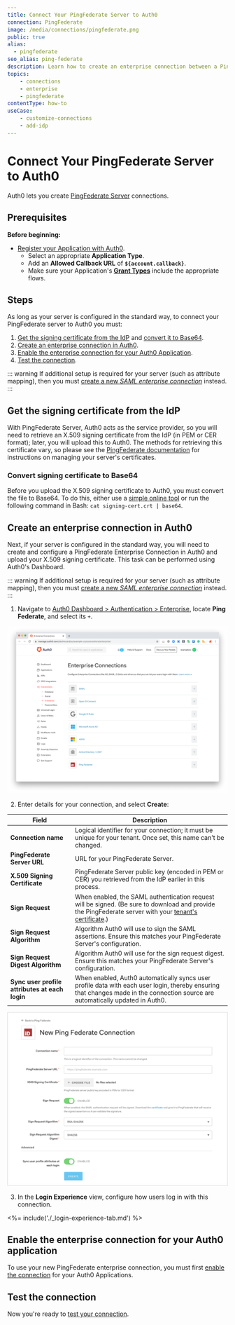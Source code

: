 ```yaml
---
title: Connect Your PingFederate Server to Auth0
connection: PingFederate
image: /media/connections/pingfederate.png
public: true
alias:
  - pingfederate
seo_alias: ping-federate
description: Learn how to create an enterprise connection between a PingFederate Server and Auth0.
topics:
    - connections
    - enterprise
    - pingfederate
contentType: how-to
useCase:
    - customize-connections
    - add-idp
---
```


# Connect Your PingFederate Server to Auth0

Auth0 lets you create [PingFederate Server](https://documentation.pingidentity.com/pingfederate/pf84/#gettingStartedGuide/concept/gettingStarted.html) connections. 

## Prerequisites

**Before beginning:**

* [Register your Application with Auth0](/getting-started/set-up-app). 
  * Select an appropriate **Application Type**.
  * Add an **Allowed Callback URL** of **`${account.callback}`**.
  * Make sure your Application's **[Grant Types](/dashboard/guides/applications/update-grant-types)** include the appropriate flows.

## Steps

As long as your server is configured in the standard way, to connect your PingFederate server to Auth0 you must:

1. [Get the signing certificate from the IdP](#get-the-signing-certificate-from-the-idp) and [convert it to Base64](#convert-signing-certificate-to-base64).
2. [Create an enterprise connection in Auth0](#create-an-enterprise-connection-in-auth0).
3. [Enable the enterprise connection for your Auth0 Application](#enable-the-enterprise-connection-for-your-auth0-application).
4. [Test the connection](#test-the-connection).

::: warning
If additional setup is required for your server (such as attribute mapping), then you must [create a new <dfn data-key="security-assertion-markup-language">SAML enterprise connection</dfn>](/connections/enterprise/saml) instead.
:::

## Get the signing certificate from the IdP

With PingFederate Server, Auth0 acts as the service provider, so you will need to retrieve an X.509 signing certificate from the IdP (in PEM or CER format); later, you will upload this to Auth0. The methods for retrieving this certificate vary, so please see the [PingFederate documentation](https://documentation.pingidentity.com/pingfederate/pf84/index.shtml#concept_digitalSignatureSettings.html) for instructions on managing your server's certificates.

### Convert signing certificate to Base64

Before you upload the X.509 signing certificate to Auth0, you must convert the file to Base64. To do this, either use a [simple online tool](https://www.base64decode.org/) or run the following command in Bash: `cat signing-cert.crt | base64`.

## Create an enterprise connection in Auth0

Next, if your server is configured in the standard way, you will need to create and configure a PingFederate Enterprise Connection in Auth0 and upload your X.509 signing certificate. This task can be performed using Auth0's Dashboard.

::: warning
If additional setup is required for your server (such as attribute mapping), then you must [create a new <dfn data-key="security-assertion-markup-language">SAML enterprise connection</dfn>](/connections/enterprise/saml) instead.
:::

1. Navigate to [Auth0 Dashboard > Authentication > Enterprise](${manage_url}/#/connections/enterprise), locate **Ping Federate**, and select its `+`.

![Create Connection Type](/media/articles/dashboard/connections/enterprise/conn-enterprise-list.png)

2. Enter details for your connection, and select **Create**:

| Field | Description |
| ----- | ----------- |
| **Connection name** | Logical identifier for your connection; it must be unique for your tenant. Once set, this name can't be changed. |
| **PingFederate Server URL** | URL for your PingFederate Server. |
| **X.509 Signing Certificate** | PingFederate Server public key (encoded in PEM or CER) you retrieved from the IdP earlier in this process. |
| **Sign Request** | When enabled, the SAML authentication request will be signed. (Be sure to download and provide the PingFederate server with your [tenant's certificate](https://${account.namespace}/pem).) |
| **Sign Request Algorithm** | Algorithm Auth0 will use to sign the SAML assertions. Ensure this matches your PingFederate Server's configuration. |
| **Sign Request Digest Algorithm** | Algorithm Auth0 will use for the sign request digest. Ensure this matches your PingFederate Server's configuration. |
| **Sync user profile attributes at each login** | When enabled, Auth0 automatically syncs user profile data with each user login, thereby ensuring that changes made in the connection source are automatically updated in Auth0. |

![Configure Ping Federate Settings](/media/articles/connections/dashboard-connections-enterprise-create_ping-federate_default-empty.png)

3. In the **Login Experience** view, configure how users log in with this connection.

<%= include('./_login-experience-tab.md') %>

## Enable the enterprise connection for your Auth0 application

To use your new PingFederate enterprise connection, you must first [enable the connection](/dashboard/guides/connections/enable-connections-enterprise) for your Auth0 Applications.

## Test the connection

Now you're ready to [test your connection](/dashboard/guides/connections/test-connections-enterprise).

